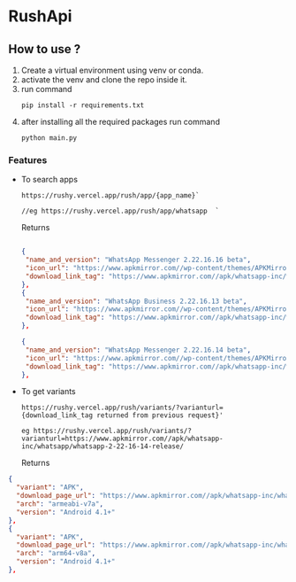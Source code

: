 # RushApi

## How to use ?

1. Create a virtual environment using venv or conda.
2. activate the venv and clone the repo inside it.
4. run command 
    ```
    pip install -r requirements.txt
    ```
5. after installing all the required packages run command
   ```
   python main.py
   ```


### Features

- To search apps 

      https://rushy.vercel.app/rush/app/{app_name}`
	  
	  //eg https://rushy.vercel.app/rush/app/whatsapp  `
	  
	  
    
   Returns
   ```JSON

  {
    "name_and_version": "WhatsApp Messenger 2.22.16.16 beta",
    "icon_url": "https://www.apkmirror.com//wp-content/themes/APKMirror/ap_resize/ap_resize.php?src=https%3A%2F%2Fwww.apkmirror.com%2Fwp-content%2Fuploads%2F2022%2F07%2F12%2F62daf2dad641b.png&w=32&h=32&q=100",
    "download_link_tag": "https://www.apkmirror.com//apk/whatsapp-inc/whatsapp/whatsapp-2-22-16-16-release/"
  },
  {
    "name_and_version": "WhatsApp Business 2.22.16.13 beta",
    "icon_url": "https://www.apkmirror.com//wp-content/themes/APKMirror/ap_resize/ap_resize.php?src=https%3A%2F%2Fwww.apkmirror.com%2Fwp-content%2Fuploads%2F2022%2F07%2F95%2F62d9cd6e33d4a.png&w=32&h=32&q=100",
    "download_link_tag": "https://www.apkmirror.com//apk/whatsapp-inc/whatsapp-business/whatsapp-business-2-22-16-13-release/"
  },

  {
    "name_and_version": "WhatsApp Messenger 2.22.16.14 beta",
    "icon_url": "https://www.apkmirror.com//wp-content/themes/APKMirror/ap_resize/ap_resize.php?src=https%3A%2F%2Fwww.apkmirror.com%2Fwp-content%2Fuploads%2F2022%2F07%2F67%2F62d9b3124d005.png&w=32&h=32&q=100",
    "download_link_tag": "https://www.apkmirror.com//apk/whatsapp-inc/whatsapp/whatsapp-2-22-16-14-release/"
  },


   ```
   
 - To get variants
 
   ```
   https://rushy.vercel.app/rush/variants/?varianturl={download_link_tag returned from previous request}'
   
   eg https://rushy.vercel.app/rush/variants/?varianturl=https://www.apkmirror.com//apk/whatsapp-inc/whatsapp/whatsapp-2-22-16-14-release/
   
   ```
   
   Returns
   



  ```JSON
  {
    "variant": "APK",
    "download_page_url": "https://www.apkmirror.com//apk/whatsapp-inc/whatsapp/whatsapp-2-22-16-14-release/whatsapp-messenger-2-22-16-14-2-android-apk-download/",
    "arch": "armeabi-v7a",
    "version": "Android 4.1+"
  },
  {
    "variant": "APK",
    "download_page_url": "https://www.apkmirror.com//apk/whatsapp-inc/whatsapp/whatsapp-2-22-16-14-release/whatsapp-messenger-2-22-16-14-android-apk-download/",
    "arch": "arm64-v8a",
    "version": "Android 4.1+"
  },
  
  ```
   
